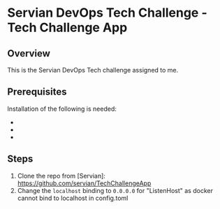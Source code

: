 # Servian DevOps Tech Challenge - Tech Challenge App

[license]: https://github.com/DragonBlazer76/techchallenge

## Overview

This is the Servian DevOps Tech challenge assigned to me. 

## Prerequisites

Installation of the following is needed:
- [AWS cli]: https://docs.aws.amazon.com/cli/latest/userguide/cli-chap-install.html
- [Docker]: https://docs.docker.com/get-docker/
- [Terraform]: https://learn.hashicorp.com/tutorials/terraform/install-cli

## Steps
1. Clone the repo from [Servian]: https://github.com/servian/TechChallengeApp
2. Change the `localhost` binding to `0.0.0.0` for "ListenHost" as docker cannot bind to localhost in config.toml
